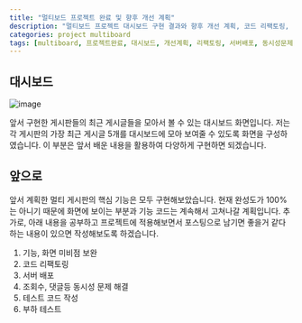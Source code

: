 ```yaml
---
title: "멀티보드 프로젝트 완료 및 향후 개선 계획"
description: "멀티보드 프로젝트 대시보드 구현 결과와 향후 개선 계획, 코드 리팩토링, 서버 배포, 동시성 문제 해결, 테스트 코드 작성 방향"
categories: project multiboard
tags: [multiboard, 프로젝트완료, 대시보드, 개선계획, 리팩토링, 서버배포, 동시성문제, 테스트코드, 부하테스트]
---
```


## 대시보드 

![image](https://github.com/JeonJe/Multi_Board/assets/43032391/ab8d7574-369b-4a06-9cfd-6a7f321c7e9c)

앞서 구현한 게시판들의 최근 게시글들을 모아서 볼 수 있는 대시보드 화면입니다. 저는 각 게시판의 가장 최근 게시글 5개를 대시보드에 모아 보여줄 수 있도록 화면을 구성하였습니다. 이 부분은 앞서 배운 내용을 활용하여 다양하게 구현하면 되겠습니다.

## 앞으로 
앞서 계획한 멀티 게시판의 핵심 기능은 모두 구현해보았습니다.
현재 완성도가 100%는 아니기 때문에 화면에 보이는 부분과 기능 코드는 계속해서 고쳐나갈 계획입니다.
추가로, 아래 내용을 공부하고 프로젝트에 적용해보면서 포스팅으로 남기면 좋을거 같다 하는 내용이 있으면 작성해보도록 하겠습니다.

1. 기능, 화면 미비점 보완
2. 코드 리팩토링
3. 서버 배포
4. 조회수, 댓글등 동시성 문제 해결
5. 테스트 코드 작성
6. 부하 테스트 

